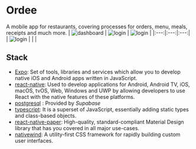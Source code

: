 # Ordee

A mobile app for restaurants, covering processes for orders, menu, meals, receipts and much more. 
| ![dashboard](https://i.ibb.co/mNVx83R/Whats-App-Image-2024-12-19-at-8-17-41-AM-3.jpg) | ![login](https://i.ibb.co/GdxLSdZ/Whats-App-Image-2024-12-19-at-8-17-41-AM-2.jpg) | ![login](https://i.ibb.co/L9cYtNx/Whats-App-Image-2024-12-19-at-8-17-41-AM-1.jpg) |
|:---:|:---:|:---:|
| ![login](https://i.ibb.co/8chGts8/Whats-App-Image-2024-12-19-at-8-17-41-AM.jpg) |  |  |
 
## Stack

- [Expo](https://expo.dev/): Set of tools, libraries and services which allow you to develop native iOS and Android apps written in JavaScript.
- [react-native](https://reactnative.dev/): Used to develop applications for Android, Android TV, iOS, macOS, tvOS, Web, Windows and UWP by allowing developers to use React with the native features of these platforms.
- [postgresql](https://supabase.com/docs/guides/database/overview) : Provided by *Supabase*
- [typescript](https://www.typescriptlang.org/): It is a superset of JavaScript, essentially adding static types and class-based objects.
- [react-native-paper](https://reactnativepaper.com): High-quality, standard-compliant Material Design library that has you covered in all major use-cases.
- [nativewind](https://www.nativewind.dev/): A utility-first CSS framework for rapidly building custom user interfaces.


